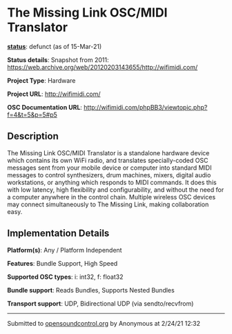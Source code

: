# The Missing Link OSC/MIDI Translator

**[status](../implementation-status.html)**: defunct (as of 15-Mar-21)

**Status details**: 
Snapshot from 2011: https://web.archive.org/web/20120203143655/http://wifimidi.com/

**Project Type**: Hardware

**Project URL**: <http://wifimidi.com/>

**OSC Documentation URL**: <http://wifimidi.com/phpBB3/viewtopic.php?f=4&t=5&p=5#p5>

## Description

The Missing Link OSC/MIDI Translator is a standalone hardware device which contains its own WiFi radio, and translates specially-coded OSC messages sent from your mobile device or computer into standard MIDI messages to control synthesizers, drum machines, mixers, digital audio workstations, or anything which responds to MIDI commands. It does this with low latency, high flexibility and configurability, and without the need for a computer anywhere in the control chain. Multiple wireless OSC devices may connect simultaneously to The Missing Link, making collaboration easy.

## Implementation Details

**Platform(s)**: Any / Platform Independent

**Features**: Bundle Support, High Speed

**Supported OSC types**: i: int32, f: float32

**Bundle support**: Reads Bundles, Supports Nested Bundles

**Transport support**: UDP, Bidirectional UDP (via sendto/recvfrom)

---
Submitted to [opensoundcontrol.org](https://opensoundcontrol.org) by Anonymous at 2/24/21 12:32
